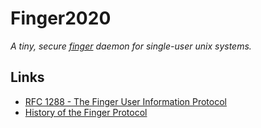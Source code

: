 # Finger2020

*A tiny, secure [finger](https://en.wikipedia.org/wiki/Finger_protocol) daemon for single-user unix systems.*

## Links

- [RFC 1288 - The Finger User Information Protocol](https://tools.ietf.org/html/rfc1288)
- [History of the Finger Protocol](http://www.rajivshah.com/Case_Studies/Finger/Finger.htm)

